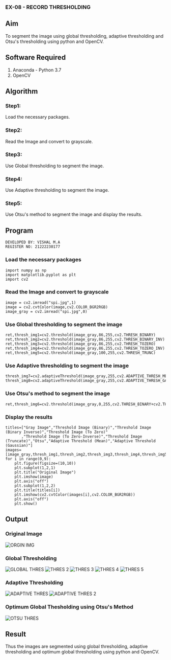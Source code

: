 ### EX-08 - RECORD THRESHOLDING
## Aim
To segment the image using global thresholding, adaptive thresholding and Otsu's thresholding using python and OpenCV.

## Software Required
1. Anaconda - Python 3.7
2. OpenCV

## Algorithm
### Step1:
Load the necessary packages.
### Step2:
Read the Image and convert to grayscale.
### Step3:
Use Global thresholding to segment the image.
### Step4:
Use Adaptive thresholding to segment the image.
### Step5:
Use Otsu's method to segment the image and display the results.
## Program
```
DEVELOPED BY: VISHAL M.A
REGISTER NO: 21222230177
```
### Load the necessary packages
```
import numpy as np
import matplotlib.pyplot as plt
import cv2
```
### Read the Image and convert to grayscale
```
image = cv2.imread("spi.jpg",1)
image = cv2.cvtColor(image,cv2.COLOR_BGR2RGB)
image_gray = cv2.imread("spi.jpg",0)
```
### Use Global thresholding to segment the image
```
ret,thresh_img1=cv2.threshold(image_gray,86,255,cv2.THRESH_BINARY)
ret,thresh_img2=cv2.threshold(image_gray,86,255,cv2.THRESH_BINARY_INV)
ret,thresh_img3=cv2.threshold(image_gray,86,255,cv2.THRESH_TOZERO)
ret,thresh_img4=cv2.threshold(image_gray,86,255,cv2.THRESH_TOZERO_INV)
ret,thresh_img5=cv2.threshold(image_gray,100,255,cv2.THRESH_TRUNC)
```
### Use Adaptive thresholding to segment the image
```
thresh_img7=cv2.adaptiveThreshold(image_gray,255,cv2.ADAPTIVE_THRESH_MEAN_C,cv2.THRESH_BINARY,11,2)
thresh_img8=cv2.adaptiveThreshold(image_gray,255,cv2.ADAPTIVE_THRESH_GAUSSIAN_C,cv2.THRESH_BINARY,11,2)
```
### Use Otsu's method to segment the image 
```
ret,thresh_img6=cv2.threshold(image_gray,0,255,cv2.THRESH_BINARY+cv2.THRESH_OTSU)
```
### Display the results
```
titles=["Gray Image","Threshold Image (Binary)","Threshold Image (Binary Inverse)","Threshold Image (To Zero)"
       ,"Threshold Image (To Zero-Inverse)","Threshold Image (Truncate)","Otsu","Adaptive Threshold (Mean)","Adaptive Threshold (Gaussian)"]
images=[image_gray,thresh_img1,thresh_img2,thresh_img3,thresh_img4,thresh_img5,thresh_img6,thresh_img7,thresh_img8]
for i in range(0,9):
    plt.figure(figsize=(10,10))
    plt.subplot(1,2,1)
    plt.title("Original Image")
    plt.imshow(image)
    plt.axis("off")
    plt.subplot(1,2,2)
    plt.title(titles[i])
    plt.imshow(cv2.cvtColor(images[i],cv2.COLOR_BGR2RGB))
    plt.axis("off")
    plt.show()
```
## Output
### Original Image
![ORGIN IMG](https://github.com/vishal21004/Thresholdingg/assets/119560110/c0844f65-09bc-4e69-8895-a6702ff15350)



### Global Thresholding
![GLOBAL THRES](https://github.com/vishal21004/Thresholdingg/assets/119560110/c1caaff5-c47f-42c0-9ee3-d337f3e3e949)
![THRES 2](https://github.com/vishal21004/Thresholdingg/assets/119560110/aeb5c30e-4e43-4516-8c86-ad87964d7483)
![THRES 3](https://github.com/vishal21004/Thresholdingg/assets/119560110/d4b2de8b-9cd4-47db-9542-850ae338e3c3)
![THRES 4](https://github.com/vishal21004/Thresholdingg/assets/119560110/97d17885-113e-4e43-bda5-bb3eaf15542a)
![THRES 5](https://github.com/vishal21004/Thresholdingg/assets/119560110/070d85c6-6b96-46ad-a487-a5442ba49389)





### Adaptive Thresholding
![ADAPTIVE THRES](https://github.com/vishal21004/Thresholdingg/assets/119560110/8f70cab5-1591-434a-be19-2415c5c91147)
![ADAPTIVE THRES 2](https://github.com/vishal21004/Thresholdingg/assets/119560110/e9ec6f96-4003-4096-96d9-e3c8916e590e)



### Optimum Global Thesholding using Otsu's Method
![OTSU THRES](https://github.com/vishal21004/Thresholdingg/assets/119560110/e8c786bd-467e-480f-a64e-ca8d4a35e220)



## Result
Thus the images are segmented using global thresholding, adaptive thresholding and optimum global thresholding using python and OpenCV.
